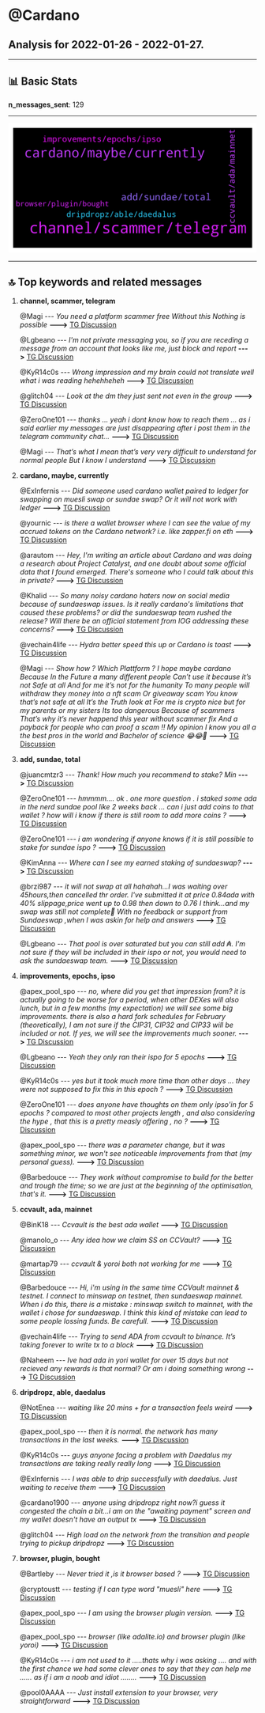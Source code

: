 # **@Cardano**
 ## Analysis for **2022-01-26** - **2022-01-27**.

---

## 📊 **Basic Stats**

**n_messages_sent**: 129

---
![wordcloud](Cardano_1Days_wordcloud.png)

---


## 🔝 **Top keywords and related messages**

1. **channel, scammer, telegram**

    @Magi --- *You need a platform scammer free  Without this   Nothing is possible* **--->** [TG Discussion](https://t.me/Cardano/775590)

    @Lgbeano --- *I'm not private messaging you, so if you are receding a message from an account that looks like me, just block and report* **--->** [TG Discussion](https://t.me/Cardano/775749)

    @KyR14c0s --- *Wrong impression and my brain could not translate well what i was reading hehehheheh* **--->** [TG Discussion](https://t.me/Cardano/775811)

    @glitch04 --- *Look at the dm they just sent not even in the group* **--->** [TG Discussion](https://t.me/Cardano/775595)

    @ZeroOne101 --- *thanks ... yeah i dont know how to reach them ... as i said earlier my messages are just disappearing after i post them in the telegram  community chat...* **--->** [TG Discussion](https://t.me/Cardano/775773)

    @Magi --- *That’s what I mean that’s very very difficult to understand for normal people   But I know I understand* **--->** [TG Discussion](https://t.me/Cardano/775605)

2. **cardano, maybe, currently**

    @ExInfernis --- *Did someone used cardano wallet paired to ledger for swapping on muesli swap or sundae swap? Or it will not work with ledger* **--->** [TG Discussion](https://t.me/Cardano/776163)

    @yournic --- *is there a wallet browser where I can see the value of my accrued tokens on the Cardano network?   i.e. like zapper.fi on eth* **--->** [TG Discussion](https://t.me/Cardano/775596)

    @arautom --- *Hey, I'm writing an article about Cardano and was doing a research about Project Catalyst, and one doubt about some official data that I found emerged. There's someone who I could talk about this in private?* **--->** [TG Discussion](https://t.me/Cardano/775466)

    @Khalid --- *So many noisy cardano haters now on social media because of sundaeswap issues. Is it really cardano's limitations that caused these problems? or did the sundaeswap team rushed the release? Will there be an official statement from IOG addressing these concerns?* **--->** [TG Discussion](https://t.me/Cardano/775892)

    @vechain4life --- *Hydra better speed this up or Cardano is toast* **--->** [TG Discussion](https://t.me/Cardano/775648)

    @Magi --- *Show how ? Which Plattform ?     I hope maybe cardano   Because  In the Future a many different people  Can’t use it because it’s not Safe at all  And for me it’s not for the humanity   To many people will withdraw they money into a nft scam  Or giveaway scam   You know that’s not safe at all   It’s the Truth look at  For me is crypto nice but for my parents or my sisters  Its too dangerous   Because of scammers   That’s why it’s never happend this year without scammer fix   And a payback for people who can proof a scam !! My opinion   I know you all a the best pros in the world and Bachelor of science 😂😂🤡* **--->** [TG Discussion](https://t.me/Cardano/775601)

3. **add, sundae, total**

    @juancmtzr3 --- *Thank! How much you recommend to stake? Min* **--->** [TG Discussion](https://t.me/Cardano/775679)

    @ZeroOne101 --- *hmmmm.... ok . one more question . i staked some ada in the nerd sundae pool like 2 weeks back ... can i just add coins to that wallet ? how will i know if there is still room to add more coins ?* **--->** [TG Discussion](https://t.me/Cardano/775769)

    @ZeroOne101 --- *i am wondering if anyone knows if it is still possible to stake for sundae ispo ?* **--->** [TG Discussion](https://t.me/Cardano/775763)

    @KimAnna --- *Where can I see my earned staking of sundaeswap?* **--->** [TG Discussion](https://t.me/Cardano/775701)

    @brzi987 --- *it will not swap at all hahahah...I was waiting over 45hours,then cancelled thr order. I've submitted it at price 0.84ada with 40% slippage,price went up to 0.98 then down to 0.76 I think...and my swap was still not complete🤦 With no feedback or support from Sundaeswap ,when I was askin for help and answers* **--->** [TG Discussion](https://t.me/Cardano/775509)

    @Lgbeano --- *That pool is over saturated but you can still add ₳. I'm not sure if they will be included in their ispo or not, you would need to ask the sundaeswap team.* **--->** [TG Discussion](https://t.me/Cardano/775772)

4. **improvements, epochs, ipso**

    @apex_pool_spo --- *no, where did you get that impression from? it is actually going to be worse for a period, when other DEXes will also lunch, but in a few months (my expectation) we will see some big improvements. there is also a hard fork schedules for February (theoretically), I am not sure if the CIP31, CIP32 and CIP33 will be included or not. If yes, we will see the improvements much sooner.* **--->** [TG Discussion](https://t.me/Cardano/775810)

    @Lgbeano --- *Yeah they only ran their ispo for 5 epochs* **--->** [TG Discussion](https://t.me/Cardano/775768)

    @KyR14c0s --- *yes but it took much more time than other days ... they were not supposed to fix this in this epoch ?* **--->** [TG Discussion](https://t.me/Cardano/775809)

    @ZeroOne101 --- *does anyone have thoughts on them only ipso'in for 5 epochs ? compared to most other projects length , and also considering the hype , that this is a pretty measly offering , no ?* **--->** [TG Discussion](https://t.me/Cardano/775777)

    @apex_pool_spo --- *there was a parameter change, but it was something minor, we won't see noticeable improvements from that (my personal guess).* **--->** [TG Discussion](https://t.me/Cardano/775812)

    @Barbedouce --- *They work without compromise to build for the better and trough the time; so we are just at the beginning of the optimisation, that's it.* **--->** [TG Discussion](https://t.me/Cardano/775898)

5. **ccvault, ada, mainnet**

    @BinK18 --- *Ccvault is the best ada wallet* **--->** [TG Discussion](https://t.me/Cardano/775859)

    @manolo_o --- *Any idea how we claim SS on CCVault?* **--->** [TG Discussion](https://t.me/Cardano/776049)

    @martap79 --- *ccvault & yoroi both not working for me* **--->** [TG Discussion](https://t.me/Cardano/775942)

    @Barbedouce --- *Hi, i'm using in the same time CCVault mainnet & testnet. I connect to minswap on testnet, then sundaeswap mainnet. When i do this, there is a mistake : minswap switch to mainnet, with the wallet i chose for sundaeswap. I think this kind of mistake can lead to some people lossing funds. Be carefull.* **--->** [TG Discussion](https://t.me/Cardano/775893)

    @vechain4life --- *Trying to send ADA from ccvault to binance.  It’s taking forever to write tx to a block* **--->** [TG Discussion](https://t.me/Cardano/775634)

    @Naheem --- *Ive had ada in yori wallet for over 15 days but not recieved any rewards is that normal? Or am i doing something wrong* **--->** [TG Discussion](https://t.me/Cardano/775496)

6. **dripdropz, able, daedalus**

    @NotEnea --- *waiting like 20 mins + for a transaction feels weird* **--->** [TG Discussion](https://t.me/Cardano/776072)

    @apex_pool_spo --- *then it is normal. the network has many transactions in the last weeks.* **--->** [TG Discussion](https://t.me/Cardano/775804)

    @KyR14c0s --- *guys anyone facing a problem with Daedalus my transactions are taking really really long* **--->** [TG Discussion](https://t.me/Cardano/775793)

    @ExInfernis --- *I was able to drip successfully with daedalus. Just waiting to receive them* **--->** [TG Discussion](https://t.me/Cardano/775566)

    @cardano1900 --- *anyone using dripdropz right now?i guess it congested the chain a bit...i am on the "awaiting payment" screen and my wallet doesn't have an output tx* **--->** [TG Discussion](https://t.me/Cardano/775565)

    @glitch04 --- *High load on the network from the transition and people trying to pickup dripdropz* **--->** [TG Discussion](https://t.me/Cardano/775638)

7. **browser, plugin, bought**

    @Bartleby --- *Never tried it ,is it browser based ?* **--->** [TG Discussion](https://t.me/Cardano/775867)

    @cryptoustt --- *testing if I can type word "muesli" here* **--->** [TG Discussion](https://t.me/Cardano/775887)

    @apex_pool_spo --- *I am using the browser plugin version.* **--->** [TG Discussion](https://t.me/Cardano/775870)

    @apex_pool_spo --- *browser (like adalite.io) and browser plugin (like yoroi)* **--->** [TG Discussion](https://t.me/Cardano/775869)

    @KyR14c0s --- *i am not used to it .....thats why i was asking .... and with the first chance we had some clever ones to say that they can help me ...... as if i am a noob and idiot ........* **--->** [TG Discussion](https://t.me/Cardano/775803)

    @pool0AAAA --- *Just install extension to your browser, very straightforward* **--->** [TG Discussion](https://t.me/Cardano/775481)

